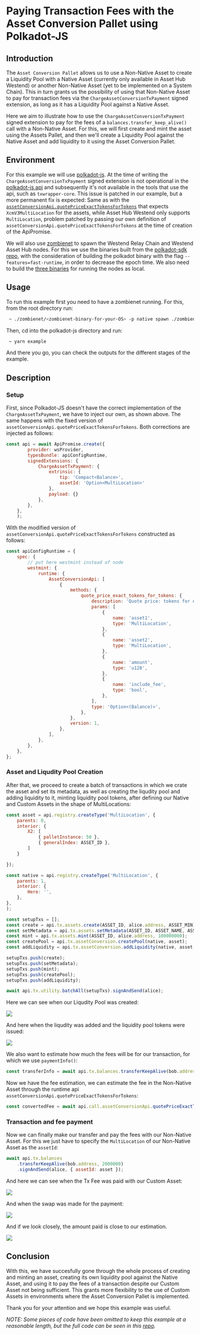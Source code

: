 # Paying Transaction Fees with the Asset Conversion Pallet using Polkadot-JS

## Introduction

The `Asset Conversion Pallet` allows us to use a Non-Native Asset to create a Liquidity Pool with a Native Asset (currently only available in Asset Hub Westend) or another Non-Native Asset (yet to be implemented on a System Chain). This in turn grants us the possibility of using that Non-Native Asset to pay for transaction fees via the `ChargeAssetConversionTxPayment` signed extension, as long as it has a Liquidity Pool against a Native Asset.

Here we aim to illustrate how to use the `ChargeAssetConversionTxPayment` signed extension to pay for the fees of a `balances.transfer_keep_alive()` call with a Non-Native Asset. For this, we will first create and mint the asset using the Assets Pallet, and then we'll create a Liquidity Pool against the Native Asset and add liquidity to it using the Asset Conversion Pallet.

## Environment

For this example we will use [polkadot-js](https://polkadot.js.org/docs/). At the time of writing the `ChargeAssetConversionTxPayment` signed extension is not operational in the [polkadot-js api](https://github.com/polkadot-js/api/issues/5710) and subsequently it's not available in the tools that use the api, such as `txwrapper-core`. This issue is patched in our example, but a more permanent fix is expected: Same as with the 
[`assetConversionApi.quotePriceExactTokensForTokens`](https://polkadot.js.org/docs/substrate/runtime#quotepriceexacttokensfortokensasset1-xcmv3multilocation-asset2-xcmv3multilocation-amount-u128-include_fee-bool-optionbalance) that expects `XcmV3MultiLocation` for the assets, while Asset Hub Westend only
supports `MultiLocation`, problem patched by passing our own definition of `assetConversionApi.quotePriceExactTokensForTokens` at the time of creation of the ApiPromise.

We will also use [zombienet](https://github.com/paritytech/zombienet) to spawn the Westend Relay Chain and Westend Asset Hub nodes. For this we use the binaries built from the [polkadot-sdk repo](https://github.com/paritytech/polkadot-sdk), with the consideration of building the polkadot binary with the flag `--features=fast-runtime`, in order to decrease the epoch time. We also need to build the [three binaries](https://github.com/paritytech/polkadot/pull/7337) for running the nodes as local.

## Usage

To run this example first you need to have a zombienet running. For this, from the root directory run:

```bash
 ~ ./zombienet/<zombienet-binary-for-your-OS> -p native spawn ./zombienet/westend_network.toml 
```

Then, cd into the polkadot-js directory and run:

```bash
 ~ yarn example
```

And there you go, you can check the outputs for the different stages of the example.
 
## Description

### Setup

First, since Polkadot-JS doesn't have the correct implementation of the `ChargeAssetTxPayment`, we have to inject our own, as shown above. The same happens with the fixed version of `assetConversionApi.quotePriceExactTokensForTokens`. Both corrections are injected as follows:

```js
const api = await ApiPromise.create({
        provider: wsProvider,
        typesBundle: apiConfigRuntime,
        signedExtensions: {
            ChargeAssetTxPayment: {
                extrinsic: {
                    tip: 'Compact<Balance>',
                    assetId: 'Option<MultiLocation>'
                },
                payload: {}
            },
        },
    },
    );
```

With the modified version of `assetConversionApi.quotePriceExactTokensForTokens` constructed as follows:

```js
const apiConfigRuntime = {
	spec: {
		// put here westmint instead of node
		westmint: {
			runtime: {
				AssetConversionApi: [
					{
						methods: {
							quote_price_exact_tokens_for_tokens: {
								description: 'Quote price: tokens for exact tokens',
								params: [
									{
										name: 'asset1',
										type: 'MultiLocation',
									},
									{
										name: 'asset2',
										type: 'MultiLocation',
									},
									{
										name: 'amount',
										type: 'u128',
									},
									{
										name: 'include_fee',
										type: 'bool',
									},
								],
								type: 'Option<(Balance)>',
							},
						},
						version: 1,
					},
				],
			},
		},
	},
};
```

### Asset and Liqudity Pool Creation

After that, we proceed to create a batch of transactions in which we crate the asset and set its metadata, as well as creating the liqudity pool and adding liquidity to it, minting liquidity pool tokens, after defining our Native and Custom Assets in the shape of MultiLocations:

```js
const asset = api.registry.createType('MultiLocation', {
	parents: 0,
	interior: {
		X2: [
			{ palletInstance: 50 },
			{ generalIndex: ASSET_ID },
		]
	}

});

const native = api.registry.createType('MultiLocation', {
	parents: 1,
	interior: {
		Here: '',
	},
},
);

const setupTxs = [];
const create = api.tx.assets.create(ASSET_ID, alice.address, ASSET_MIN);
const setMetadata = api.tx.assets.setMetadata(ASSET_ID, ASSET_NAME, ASSET_TICKER, ASSET_DECIMALS);
const mint = api.tx.assets.mint(ASSET_ID, alice.address, 100000000);
const createPool = api.tx.assetConversion.createPool(native, asset);
const addLiquidity = api.tx.assetConversion.addLiquidity(native, asset, 1000000000000, 500000, 0, 0, alice.address);

setupTxs.push(create);
setupTxs.push(setMetadata);
setupTxs.push(mint);
setupTxs.push(createPool);
setupTxs.push(addLiquidity);

await api.tx.utility.batchAll(setupTxs).signAndSend(alice);
```

Here we can see when our Liqudity Pool was created:

![](/polkadot-js/docs/img/20230917210550.png)

And here when the liqudity was added and the liquidity pool tokens were issued:

![](/polkadot-js/docs/img/20230917210721.png)

We also want to estimate how much the fees will be for our transaction, for which we use `paymentInfo()`:

```js
const transferInfo = await api.tx.balances.transferKeepAlive(bob.address, 2000000).paymentInfo(alice);
```

Now we have the fee estimation, we can estimate the fee in the Non-Native Asset through the runtime api `assetConversionApi.quotePriceExactTokensForTokens`:

```js
const convertedFee = await api.call.assetConversionApi.quotePriceExactTokensForTokens(native, asset, transferInfo.partialFee, true);
```


### Transaction and fee payment

Now we can finally make our transfer and pay the fees with our Non-Native Asset. For this we just have to specify the `MultiLocation` of our Non-Native Asset as the `assetId`:
```js
await api.tx.balances
	.transferKeepAlive(bob.address, 2000000)
	.signAndSend(alice, { assetId: asset });
``` 
And here we can see when the Tx Fee was paid with our Custom Asset:

![](/polkadot-js/docs/img/20230917210356.png)

And when the swap was made for the payment:

![](/polkadot-js/docs/img/20230917210438.png)

And if we look closely, the amount paid is close to our estimation.

![](/polkadot-js/docs/img/20230917210812.png)

## Conclusion

With this, we have succesfully gone through the whole process of creating and minting an asset, creating its own liquidity pool against the Native Asset, and using it to pay the fees of a transaction despite our Custom Asset not being sufficient. This grants more flexibility to the use of Custom Assets in environments where the Asset Conversion Pallet is implemented.

Thank you for your attention and we hope this example was useful.

*NOTE: Some pieces of code have been omitted to keep this example at a reasonable length, but the full code can be seen in this [repo](https://github.com/bee344/asset-conversion-example/tree/main/polkadot-js).*
